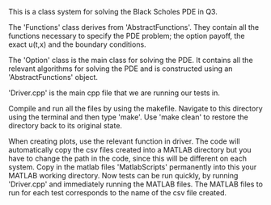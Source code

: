 This is a class system for solving the Black Scholes PDE in Q3.

The 'Functions' class derives from 'AbstractFunctions'.
They contain all the functions necessary to specify the PDE problem;
the option payoff, the exact u(t,x) and the boundary conditions.

The 'Option' class is the main class for solving the PDE. It contains all the
relevant algorithms for solving the PDE and is constructed using an
'AbstractFunctions' object.

'Driver.cpp' is the main cpp file that we are running our tests in.

Compile and run all the files by using the makefile.
Navigate to this directory using the terminal and then type 'make'.
Use 'make clean' to restore the directory back to its original state.

When creating plots, use the relevant function in driver. The code will
automatically copy the csv files created into a MATLAB directory but you have
to change the path in the code, since this will be different on each system.
Copy in the matlab files 'MatlabScripts' permanently into this your MATLAB
working directory. Now tests can be run quickly, by running 'Driver.cpp' and
immediately running the MATLAB files. The MATLAB files to run for each test
corresponds to the name of the csv file created.
